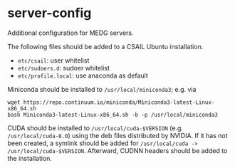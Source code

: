 # server-config
Additional configuration for MEDG servers.

The following files should be added to a CSAIL Ubuntu installation.

- `etc/csail`: user whitelist
- `etc/sudoers.d`: sudoer whitelist
- `etc/profile.local`: use anaconda as default

Miniconda should be installed to `/usr/local/miniconda3`; e.g. via

```
wget https://repo.continuum.io/miniconda/Miniconda3-latest-Linux-x86_64.sh
bash Miniconda3-latest-Linux-x86_64.sh -b -p /usr/local/miniconda3
```

CUDA should be installed to `/usr/local/cuda-$VERSION` (e.g. `/usr/local/cuda-8.0`) using the deb files distributed by NVIDIA. If it has not been created, a symlink should be added for `/usr/local/cuda -> /usr/local/cuda-$VERSION`. Afterward, CUDNN headers should be added to the installation.
